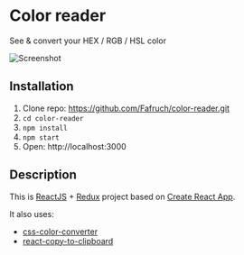 # Color reader
See & convert your HEX / RGB / HSL color

![Screenshot](https://cdn.pbrd.co/images/GM0HsvB.png)

 ## Installation

1.  Clone repo: https://github.com/Fafruch/color-reader.git
2.  `cd color-reader`
3. `npm install`
4. `npm start`
5.  Open: http://localhost:3000

## Description

This is [ReactJS](http://facebook.github.io/react/index.html) + [Redux](https://github.com/reactjs/redux)
project based on [Create React App](https://github.com/facebookincubator/create-react-app).  

It also uses:
* [css-color-converter](https://github.com/andyjansson/css-color-converter)
* [react-copy-to-clipboard](https://github.com/nkbt/react-copy-to-clipboard)
